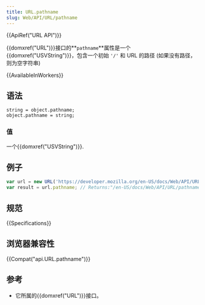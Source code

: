 ```yaml
---
title: URL.pathname
slug: Web/API/URL/pathname
---
```

{{ApiRef("URL API")}}

{{domxref("URL")}}接口的**`pathname`**属性是一个{{domxref("USVString")}}，包含一个初始 `'/'` 和 URL 的路径 (如果没有路径，则为空字符串)

{{AvailableInWorkers}}

## 语法

```plain
string = object.pathname;
object.pathname = string;
```

### 值

一个{{domxref("USVString")}}.

## 例子

```js
var url = new URL('https://developer.mozilla.org/en-US/docs/Web/API/URL/pathname');
var result = url.pathname; // Returns:"/en-US/docs/Web/API/URL/pathname"
```

## 规范

{{Specifications}}

## 浏览器兼容性

{{Compat("api.URL.pathname")}}

## 参考

- 它所属的{{domxref("URL")}}接口。
